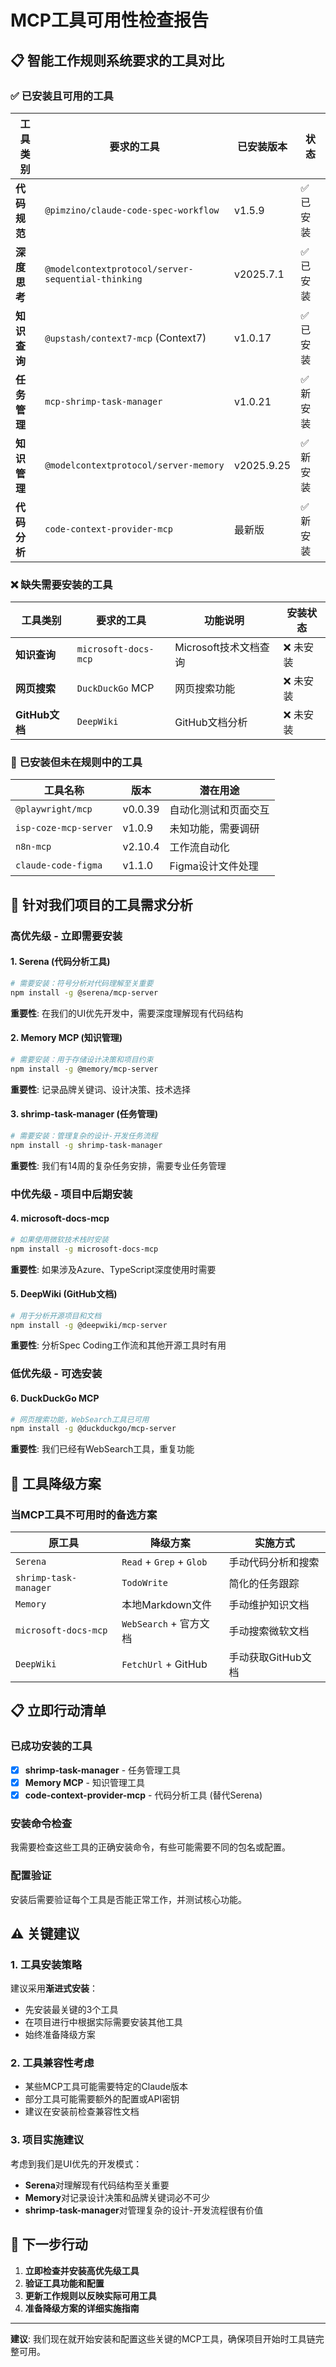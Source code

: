 # MCP工具可用性检查报告

## 📋 智能工作规则系统要求的工具对比

### ✅ **已安装且可用的工具**

| 工具类别 | 要求的工具 | 已安装版本 | 状态 |
|---------|------------|-----------|------|
| **代码规范** | `@pimzino/claude-code-spec-workflow` | v1.5.9 | ✅ 已安装 |
| **深度思考** | `@modelcontextprotocol/server-sequential-thinking` | v2025.7.1 | ✅ 已安装 |
| **知识查询** | `@upstash/context7-mcp` (Context7) | v1.0.17 | ✅ 已安装 |
| **任务管理** | `mcp-shrimp-task-manager` | v1.0.21 | ✅ 新安装 |
| **知识管理** | `@modelcontextprotocol/server-memory` | v2025.9.25 | ✅ 新安装 |
| **代码分析** | `code-context-provider-mcp` | 最新版 | ✅ 新安装 |

### ❌ **缺失需要安装的工具**

| 工具类别 | 要求的工具 | 功能说明 | 安装状态 |
|---------|------------|----------|----------|
| **知识查询** | `microsoft-docs-mcp` | Microsoft技术文档查询 | ❌ 未安装 |
| **网页搜索** | `DuckDuckGo` MCP | 网页搜索功能 | ❌ 未安装 |
| **GitHub文档** | `DeepWiki` | GitHub文档分析 | ❌ 未安装 |

### 🔄 **已安装但未在规则中的工具**

| 工具名称 | 版本 | 潜在用途 |
|---------|------|----------|
| `@playwright/mcp` | v0.0.39 | 自动化测试和页面交互 |
| `isp-coze-mcp-server` | v1.0.9 | 未知功能，需要调研 |
| `n8n-mcp` | v2.10.4 | 工作流自动化 |
| `claude-code-figma` | v1.1.0 | Figma设计文件处理 |

## 🎯 **针对我们项目的工具需求分析**

### **高优先级 - 立即需要安装**

#### 1. **Serena (代码分析工具)**
```bash
# 需要安装：符号分析对代码理解至关重要
npm install -g @serena/mcp-server
```
**重要性**: 在我们的UI优先开发中，需要深度理解现有代码结构

#### 2. **Memory MCP (知识管理)**
```bash
# 需要安装：用于存储设计决策和项目约束
npm install -g @memory/mcp-server  
```
**重要性**: 记录品牌关键词、设计决策、技术选择

#### 3. **shrimp-task-manager (任务管理)**
```bash
# 需要安装：管理复杂的设计-开发任务流程
npm install -g shrimp-task-manager
```
**重要性**: 我们有14周的复杂任务安排，需要专业任务管理

### **中优先级 - 项目中后期安装**

#### 4. **microsoft-docs-mcp**
```bash
# 如果使用微软技术栈时安装
npm install -g microsoft-docs-mcp
```
**重要性**: 如果涉及Azure、TypeScript深度使用时需要

#### 5. **DeepWiki (GitHub文档)**
```bash
# 用于分析开源项目和文档
npm install -g @deepwiki/mcp-server
```
**重要性**: 分析Spec Coding工作流和其他开源工具时有用

### **低优先级 - 可选安装**

#### 6. **DuckDuckGo MCP**
```bash
# 网页搜索功能，WebSearch工具已可用
npm install -g @duckduckgo/mcp-server
```
**重要性**: 我们已经有WebSearch工具，重复功能

## 🔧 **工具降级方案**

### **当MCP工具不可用时的备选方案**

| 原工具 | 降级方案 | 实施方式 |
|--------|----------|----------|
| `Serena` | `Read` + `Grep` + `Glob` | 手动代码分析和搜索 |
| `shrimp-task-manager` | `TodoWrite` | 简化的任务跟踪 |
| `Memory` | 本地Markdown文件 | 手动维护知识文档 |
| `microsoft-docs-mcp` | `WebSearch` + 官方文档 | 手动搜索微软文档 |
| `DeepWiki` | `FetchUrl` + GitHub | 手动获取GitHub文档 |

## 📋 **立即行动清单**

### **已成功安装的工具**
- [x] **shrimp-task-manager** - 任务管理工具
- [x] **Memory MCP** - 知识管理工具  
- [x] **code-context-provider-mcp** - 代码分析工具 (替代Serena)

### **安装命令检查**
我需要检查这些工具的正确安装命令，有些可能需要不同的包名或配置。

### **配置验证**
安装后需要验证每个工具是否能正常工作，并测试核心功能。

## ⚠️ **关键建议**

### **1. 工具安装策略**
建议采用**渐进式安装**：
- 先安装最关键的3个工具
- 在项目进行中根据实际需要安装其他工具
- 始终准备降级方案

### **2. 工具兼容性考虑**
- 某些MCP工具可能需要特定的Claude版本
- 部分工具可能需要额外的配置或API密钥
- 建议在安装前检查兼容性文档

### **3. 项目实施建议**
考虑到我们是UI优先的开发模式：
- **Serena**对理解现有代码结构至关重要
- **Memory**对记录设计决策和品牌关键词必不可少
- **shrimp-task-manager**对管理复杂的设计-开发流程很有价值

## 🎯 **下一步行动**

1. **立即检查并安装高优先级工具**
2. **验证工具功能和配置**
3. **更新工作规则以反映实际可用工具**
4. **准备降级方案的详细实施指南**

---

**建议**: 我们现在就开始安装和配置这些关键的MCP工具，确保项目开始时工具链完整可用。
